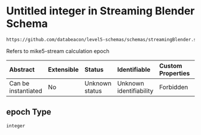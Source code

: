 # Untitled integer in Streaming Blender Schema

```txt
https://github.com/databeacon/level5-schemas/schemas/streamingBlender.schema.json#/properties/nct/properties/epoch
```

Refers to mike5-stream calculation epoch

| Abstract            | Extensible | Status         | Identifiable            | Custom Properties | Additional Properties | Access Restrictions | Defined In                                                                                      |
| :------------------ | :--------- | :------------- | :---------------------- | :---------------- | :-------------------- | :------------------ | :---------------------------------------------------------------------------------------------- |
| Can be instantiated | No         | Unknown status | Unknown identifiability | Forbidden         | Allowed               | none                | [streamingBlender.schema.json\*](../../out/streamingBlender.schema.json "open original schema") |

## epoch Type

`integer`
